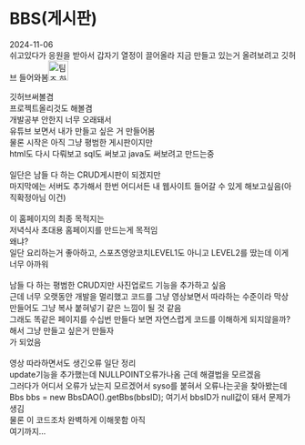 # BBS(게시판)
2024-11-06</br>
쉬고있다가 응원을 받아서 갑자기 열정이 끌어올라 지금 만들고 있는거 올려보려고 깃허브 들어와봄<img width="35" alt="팀즈 하이파이브 아이콘" src="https://github.com/user-attachments/assets/af1ffe2d-7c13-46d0-8f60-67502a128664"></br>

깃허브써볼겸 </br>
프로젝트올리것도 해볼겸</br>
개발공부 안한지 너무 오래돼서</br>
유튜브 보면서 내가 만들고 싶은 거 만들어봄</br>
물론 시작은 아직 그냥 평범한 게시판이지만</br>
html도 다시 다뤄보고 sql도 써보고 java도 써보려고 만드는중</br>
</br>
일단은 남들 다 하는 CRUD게시판이 되겠지만</br>
마지막에는 서버도 추가해서 한번 어디서든 내 웹사이트 들어갈 수 있게 해보고싶음(아직확정아님 이건)</br>
</br>
이 홈페이지의 최종 목적지는</br>
저녁식사 초대용 홈페이지를 만드는게 목적임</br>
왜냐?</br>
일단 요리하는거 좋아하고, 스포츠영양코치LEVEL1도 아니고 LEVEL2를 땄는데 이게 너무 아까워</br>
</br>
남들 다 하는 평범한 CRUD지만 사진업로드 기능을 추가하고 싶음</br>
근데 너무 오랫동안 개발을 멀리했고 코드를 그냥 영상보면서 따라하는 수준이라 막상 만들어도 그냥 복사 붙혀넣기 같은 느낌이 될 것 같음</br>
그래도 똑같은 페이지를 수십번 만들다 보면 자연스럽게 코드를 이해하게 되지않을까? 해서 그냥 만들고 싶은거 만들자</br>
가 되었음</br>
</br>
영상 따라하면서도 생긴오류 일단 정리</br>
update기능을 추가했는데 NULLPOINT오류가나옴 근데 해결법을 모르겠음</br>
그러다가 어디서 오류가 났는지 모르겠어서 syso를 붙혀서 오류나는곳을 찾아봤는데</br>
Bbs bbs = new BbsDAO().getBbs(bbsID); 여기서 bbsID가 null값이 돼서 문제가 생김</br>
물론 이 코드조차 완벽하게 이해못함 아직</br>
여기까지...</br>
